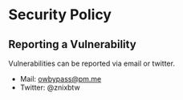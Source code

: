 # Security Policy

## Reporting a Vulnerability

Vulnerabilities can be reported via email or twitter.

- Mail: owbypass@pm.me
- Twitter: @znixbtw
